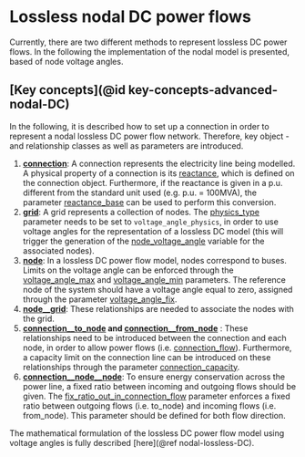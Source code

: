 # Lossless nodal DC power flows

Currently, there are two different methods to represent lossless DC power flows. In the following the implementation of the nodal model is presented, based of node voltage angles.

## [Key concepts](@id key-concepts-advanced-nodal-DC)
In the following, it is described how to set up a connection in order to represent a nodal lossless DC power flow network. Therefore, key object - and relationship classes as well as parameters are introduced.

1. **[connection](@ref)**: A connection represents the electricity line being modelled. A physical property of a connection is its [reactance](@ref), which is defined on the connection object. Furthermore, if the reactance is given in a p.u. different from the standard unit used (e.g. p.u. = 100MVA), the parameter [reactance\_base](@ref) can be used to perform this conversion.
2. **[grid](@ref)**: A grid represents a collection of nodes. The [physics\_type](@ref) parameter needs to be set to `voltage_angle_physics`, in order to use voltage angles for the representation of a lossless DC model (this will trigger the generation of the [node\_voltage\_angle](@ref) variable for the associated nodes).
3. **[node](@ref)**: In a lossless DC power flow model, nodes correspond to buses. Limits on the voltage angle can be enforced through the [voltage\_angle\_max](@ref) and [voltage\_angle\_min](@ref) parameters. The reference node of the system should have a voltage angle equal to zero, assigned through the parameter [voltage\_angle\_fix](@ref).
4. **[node\_\_grid](@ref)**: These relationships are needed to associate the nodes with the grid.
5. **[connection\_\_to\_node](@ref) and [connection\_\_from\_node](@ref)** : These relationships need to be introduced between the connection and each node, in order to allow power flows (i.e. [connection\_flow](@ref)). Furthermore, a capacity limit on the connection line can be introduced on these relationships through the parameter [connection\_capacity](@ref).
6. **[connection\_\_node\_\_node](@ref)**: To ensure energy conservation across the power line, a fixed ratio between incoming and outgoing flows should be given. The [fix\_ratio\_out\_in\_connection\_flow](@ref) parameter enforces a fixed ratio between outgoing flows (i.e. to\_node) and incoming flows (i.e. from\_node). This parameter should be defined for both flow direction.

The mathematical formulation of the lossless DC power flow model using voltage angles is fully described [here](@ref nodal-lossless-DC).

